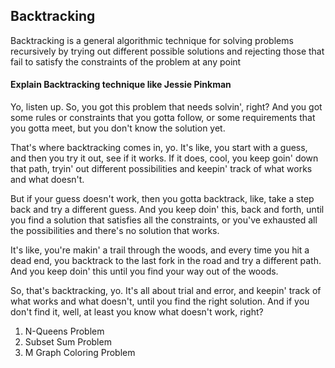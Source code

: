 ## Backtracking

Backtracking is a general algorithmic technique for solving problems recursively by trying out different
possible solutions and rejecting those that fail to satisfy the constraints of the problem at any point

#### Explain Backtracking technique like Jessie Pinkman

Yo, listen up. So, you got this problem that needs solvin', right? And you got some rules or constraints that you gotta follow, or some requirements that you gotta meet, but you don't know the solution yet.

That's where backtracking comes in, yo. It's like, you start with a guess, and then you try it out, see if it works. If it does, cool, you keep goin' down that path, tryin' out different possibilities and keepin' track of what works and what doesn't.

But if your guess doesn't work, then you gotta backtrack, like, take a step back and try a different guess. And you keep doin' this, back and forth, until you find a solution that satisfies all the constraints, or you've exhausted all the possibilities and there's no solution that works.

It's like, you're makin' a trail through the woods, and every time you hit a dead end, you backtrack to the last fork in the road and try a different path. And you keep doin' this until you find your way out of the woods.

So, that's backtracking, yo. It's all about trial and error, and keepin' track of what works and what doesn't, until you find the right solution. And if you don't find it, well, at least you know what doesn't work, right?

1. N-Queens Problem
2. Subset Sum Problem
3. M Graph Coloring Problem
